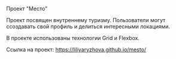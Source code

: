 Проект "Место"

Проект посвящен внутреннему туризму. Пользователи могут ссоздавать свой профиль и делиться интересными локациями.

В проекте использованы технологии Grid и Flexbox.

Ссылка на проект: https://liliyaryzhova.github.io/mesto/